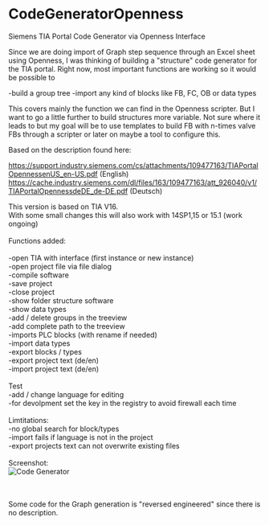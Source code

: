 # CodeGeneratorOpenness
Siemens TIA Portal Code Generator via Openness Interface

Since we are doing import of Graph step sequence through an Excel sheet using Openness, I was thinking of building a "structure" code generator for the TIA portal. Right now, most important functions are working so it would be possible to

-build a group tree
-import any kind of blocks like FB, FC, OB or data types

This covers mainly the function we can find in the Openness scripter. But I want to go a little further to build structures more variable. Not sure where it leads to but my goal will be to use templates to build FB with n-times valve FBs through a scripter or later on maybe a tool to configure this.

Based on the description found here:

https://support.industry.siemens.com/cs/attachments/109477163/TIAPortalOpennessenUS_en-US.pdf (English)
https://cache.industry.siemens.com/dl/files/163/109477163/att_926040/v1/TIAPortalOpennessdeDE_de-DE.pdf (Deutsch)


This version is based on TIA V16.
<br>
With some small changes this will also work with 14SP1,15 or 15.1 (work ongoing)
<br>
<br>
Functions added:<br>
<br>
-open TIA with interface (first instance or new instance)<br>
-open project file via file dialog<br>
-compile software<br>
-save project<br>
-close project<br>
-show folder structure software<br>
-show data types<br>
-add / delete groups in the treeview<br>
-add complete path to the treeview<br>
-imports PLC blocks (with rename if needed)<br>
-import data types<br>
-export blocks / types<br>
-export project text (de/en)<br>
-import project text (de/en)<br>
<br>
Test<br>
-add / change language for editing<br>
-for devolpment set the key in the registry to avoid firewall each time<br>
<br>
Limtitations:<br>
-no global search for block/types<br>
-import fails if language is not in the project<br>
-export projects text can not overwrite existing files
<br>
<br>
Screenshot:
<br>
<img src="https://raw.githubusercontent.com/mking2203/CodeGeneratorOpenness/master/CodeGenerator.png" alt="Code Generator">

<br>
<br>
Some code for the Graph generation is "reversed engineered" since there is no description.

